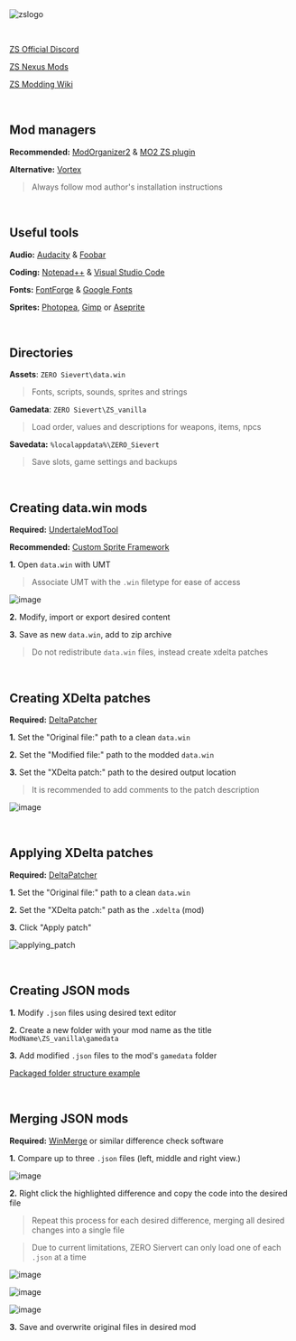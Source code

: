 &nbsp;

![zslogo](https://github.com/ssjshields/zs-modding/assets/88489119/e4c3417c-50a3-493c-bfc7-77d70d282939)

&nbsp;

[ZS Official Discord](https://discord.gg/sievert)

[ZS Nexus Mods](https://www.nexusmods.com/zerosievert)

[ZS Modding Wiki](https://zero-sievert.fandom.com/wiki/Modding)

&nbsp;

## Mod managers

**Recommended:** [ModOrganizer2](https://github.com/ModOrganizer2/modorganizer) & [MO2 ZS plugin](https://www.nexusmods.com/site/mods/617?tab=description)

**Alternative:** [Vortex](https://www.nexusmods.com/about/vortex/)

> Always follow mod author's installation instructions

&nbsp;

## Useful tools
**Audio:** [Audacity](https://www.audacityteam.org/) & [Foobar](https://www.foobar2000.org/)

**Coding:** [Notepad++](https://notepad-plus-plus.org/) & [Visual Studio Code](https://code.visualstudio.com/)

**Fonts:** [FontForge](https://fontforge.org/en-US/) & [Google Fonts](https://fonts.google.com/)

**Sprites:** [Photopea](https://www.photopea.com/), [Gimp](https://www.gimp.org/) or [Aseprite](https://www.aseprite.org)

&nbsp;

## Directories
**Assets**: `ZERO Sievert\data.win`
> Fonts, scripts, sounds, sprites and strings

**Gamedata**: `ZERO Sievert\ZS_vanilla`
> Load order, values and descriptions for weapons, items, npcs

**Savedata:** `%localappdata%\ZERO_Sievert`
> Save slots, game settings and backups

&nbsp;

## Creating data.win mods
**Required:** [UndertaleModTool](https://github.com/krzys-h/UndertaleModTool)

**Recommended:** [Custom Sprite Framework](https://www.nexusmods.com/zerosievert/mods/16)

**1.** Open `data.win` with UMT

> Associate UMT with the `.win` filetype for ease of access

![image](https://github.com/ssjshields/zs-modding/assets/88489119/23ac2745-d6b6-4147-992b-25479d6e88a0)

**2.** Modify, import or export desired content

**3.** Save as new `data.win`, add to zip archive

> Do not redistribute `data.win` files, instead create xdelta patches

&nbsp;

## Creating XDelta patches
**Required:** [DeltaPatcher](https://github.com/marco-calautti/DeltaPatcher)

**1.** Set the "Original file:" path to a clean `data.win`

**2.** Set the "Modified file:" path to the modded `data.win` 

**3.** Set the "XDelta patch:" path to the desired output location

> It is recommended to add comments to the patch description

![image](https://github.com/ssjshields/zs-modding/assets/88489119/afd07b1b-b683-4fa0-ac5c-f3d1d11ac6b6)

&nbsp;

## Applying XDelta patches
**Required:** [DeltaPatcher](https://github.com/marco-calautti/DeltaPatcher)

**1.** Set the "Original file:" path to a clean `data.win`

**2.** Set the "XDelta patch:" path as the `.xdelta` (mod)

**3.** Click "Apply patch"

![applying_patch](https://github.com/ssjshields/zs-modding/assets/88489119/5c0553f5-b883-4e34-890e-fa5c43d78cd3)

&nbsp;

## Creating JSON mods
**1.** Modify `.json` files using desired text editor

**2.** Create a new folder with your mod name as the title `ModName\ZS_vanilla\gamedata`

**3.** Add modified `.json` files to the mod's `gamedata` folder

[Packaged folder structure example](https://github.com/ssjshields/zs-modding/blob/main/example_json_mod.zip)

&nbsp;

## Merging JSON mods
**Required:** [WinMerge](https://winmerge.org/?lang=en) or similar difference check software

**1.** Compare up to three `.json` files (left, middle and right view.)

![image](https://github.com/ssjshields/zs-modding/assets/88489119/cc9311f2-f755-4472-94ae-1825df1c0501)

**2.** Right click the highlighted difference and copy the code into the desired file

> Repeat this process for each desired difference, merging all desired changes into a single file

> Due to current limitations, ZERO Siervert can only load one of each `.json` at a time

![image](https://github.com/ssjshields/zs-modding/assets/88489119/dec67afc-b4cd-4b01-b624-8ed98610b8f2)

![image](https://github.com/ssjshields/zs-modding/assets/88489119/d4149992-81d1-4f0d-be76-7518cb51f48f)

![image](https://github.com/ssjshields/zs-modding/assets/88489119/2e86bbb9-8c27-4762-8601-ff77dfb5b05e)

**3.** Save and overwrite original files in desired mod

